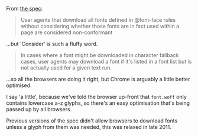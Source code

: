From [the spec](http://www.w3.org/TR/css3-fonts/#font-face-loading):

> User agents that download all fonts defined in @font-face rules without considering whether those fonts are in fact used within a page are considered non-conformant

…but 'Consider' is such a fluffy word.

> In cases where a font might be downloaded in character fallback cases, user agents may download a font if it's listed in a font list but is not actually used for a given text run.

…so all the browsers are doing it right, but Chrome is arguably a little better optimised.

I say 'a little', because we've told the browser up-front that `font.woff` only contains lowercase a-z glyphs, so there's an easy optimisation that's being passed up by all browsers.

Previous versions of the spec didn't allow browsers to download fonts unless a glyph from them was needed, this was relaxed in late 2011.